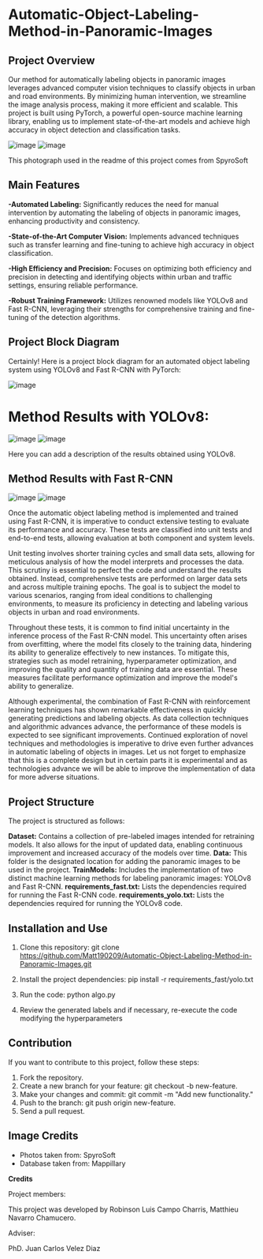 # Automatic-Object-Labeling-Method-in-Panoramic-Images
## Project Overview
Our method for automatically labeling objects in panoramic images leverages advanced computer vision techniques to classify objects in urban and road environments. By minimizing human intervention, we streamline the image analysis process, making it more efficient and scalable. This project is built using PyTorch, a powerful open-source machine learning library, enabling us to implement state-of-the-art models and achieve high accuracy in object detection and classification tasks.

![image](https://github.com/rlcampo/Autolalabeling-For-Objets-In-Panoramic-Images/assets/110200669/88c17a45-5388-4dd1-a801-55ac482b83dd)
![image](https://github.com/rlcampo/Autolalabeling-For-Objets-In-Panoramic-Images/assets/110200669/026c4614-bbd5-4992-a826-7645cce7a89b)

This photograph used in the readme of this project comes from SpyroSoft

## Main Features
**-Automated Labeling:** Significantly reduces the need for manual intervention by automating the labeling of objects in panoramic images, enhancing productivity and consistency.

**-State-of-the-Art Computer Vision:** Implements advanced techniques such as transfer learning and fine-tuning to achieve high accuracy in object classification.

**-High Efficiency and Precision:** Focuses on optimizing both efficiency and precision in detecting and identifying objects within urban and traffic settings, ensuring reliable performance.

**-Robust Training Framework:** Utilizes renowned models like YOLOv8 and Fast R-CNN, leveraging their strengths for comprehensive training and fine-tuning of the detection algorithms.

## Project Block Diagram
Certainly! Here is a project block diagram for an automated object labeling system using YOLOv8 and Fast R-CNN with PyTorch:

![image](https://github.com/rlcampo/Autolalabeling-For-Objets-In-Panoramic-Images/assets/110200669/40c49131-579b-4af1-a526-251018a7f740)

# Method Results with YOLOv8:

![image](https://github.com/rlcampo/Autolalabeling-For-Objets-In-Panoramic-Images/assets/110200669/91903c7b-3ec3-4b37-a3b7-32464115e193)
![image](https://github.com/rlcampo/Autolalabeling-For-Objets-In-Panoramic-Images/assets/110200669/f9638a95-36bb-48d7-ab1e-ce4886c581e5)


Here you can add a description of the results obtained using YOLOv8.

## Method Results with Fast R-CNN
![image](https://github.com/rlcampo/Autolalabeling-For-Objets-In-Panoramic-Images/assets/110200669/dcebb787-f0de-406c-9c79-7780dde52110)
![image](https://github.com/rlcampo/Autolalabeling-For-Objets-In-Panoramic-Images/assets/110200669/1d005b5d-8f5b-412e-9184-853982f2da63)

Once the automatic object labeling method is implemented and trained using Fast R-CNN, it is imperative to conduct extensive testing to evaluate its performance and accuracy. These tests are classified into unit tests and end-to-end tests, allowing evaluation at both component and system levels.

Unit testing involves shorter training cycles and small data sets, allowing for meticulous analysis of how the model interprets and processes the data. This scrutiny is essential to perfect the code and understand the results obtained. Instead, comprehensive tests are performed on larger data sets and across multiple training epochs. The goal is to subject the model to various scenarios, ranging from ideal conditions to challenging environments, to measure its proficiency in detecting and labeling various objects in urban and road environments.

Throughout these tests, it is common to find initial uncertainty in the inference process of the Fast R-CNN model. This uncertainty often arises from overfitting, where the model fits closely to the training data, hindering its ability to generalize effectively to new instances. To mitigate this, strategies such as model retraining, hyperparameter optimization, and improving the quality and quantity of training data are essential. These measures facilitate performance optimization and improve the model's ability to generalize.

Although experimental, the combination of Fast R-CNN with reinforcement learning techniques has shown remarkable effectiveness in quickly generating predictions and labeling objects. As data collection techniques and algorithmic advances advance, the performance of these models is expected to see significant improvements. Continued exploration of novel techniques and methodologies is imperative to drive even further advances in automatic labeling of objects in images. Let us not forget to emphasize that this is a complete design but in certain parts it is experimental and as technologies advance we will be able to improve the implementation of data for more adverse situations.

## Project Structure

The project is structured as follows:

**Dataset:** Contains a collection of pre-labeled images intended for retraining models. It also allows for the input of updated data, enabling continuous improvement and increased accuracy of the models over time.
**Data:** This folder is the designated location for adding the panoramic images to be used in the project.
**TrainModels:** Includes the implementation of two distinct machine learning methods for labeling panoramic images: YOLOv8 and Fast R-CNN.
**requirements_fast.txt:** Lists the dependencies required for running the Fast R-CNN code.
**requirements_yolo.txt:** Lists the dependencies required for running the YOLOv8 code.

## Installation and Use

1. Clone this repository: git clone https://github.com/Matt190209/Automatic-Object-Labeling-Method-in-Panoramic-Images.git

2. Install the project dependencies: pip install -r requirements_fast/yolo.txt

3. Run the code: python algo.py

4. Review the generated labels and if necessary, re-execute the code modifying the hyperparameters

## Contribution
If you want to contribute to this project, follow these steps:

1. Fork the repository.
2. Create a new branch for your feature: git checkout -b new-feature.
3. Make your changes and commit: git commit -m "Add new functionality."
4. Push to the branch: git push origin new-feature.
5. Send a pull request.

## Image Credits ##
- Photos taken from: SpyroSoft
- Database taken from: Mappillary

**Credits**

Project members:

This project was developed by Robinson Luis Campo Charris, Matthieu Navarro Chamucero.

Adviser:

PhD. Juan Carlos Velez Diaz
